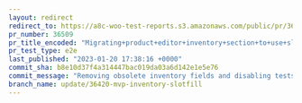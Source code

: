 ```yaml
---
layout: redirect
redirect_to: https://a8c-woo-test-reports.s3.amazonaws.com/public/pr/36509/e2e/index.html
pr_number: 36509
pr_title_encoded: "Migrating+product+editor+inventory+section+to+use+slot+fills"
pr_test_type: e2e
last_published: "2023-01-20 17:38:16 +0000"
commit_sha: b8e10d37f4a314447bac019da03a6d142e1e5e76
commit_message: "Removing obsolete inventory fields and disabling tests"
branch_name: update/36420-mvp-inventory-slotfill
---
```

